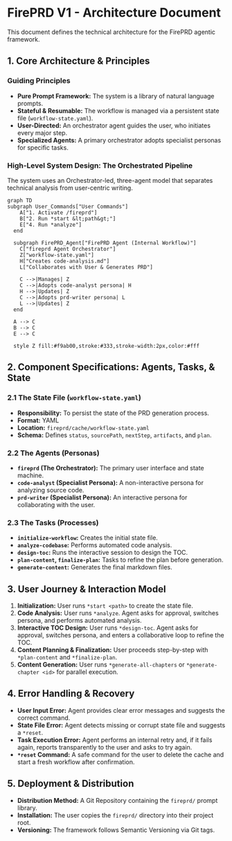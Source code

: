 # FirePRD V1 - Architecture Document

This document defines the technical architecture for the FirePRD agentic framework.

## 1. Core Architecture & Principles

### Guiding Principles
* **Pure Prompt Framework:** The system is a library of natural language prompts.
* **Stateful & Resumable:** The workflow is managed via a persistent state file (`workflow-state.yaml`).
* **User-Directed:** An orchestrator agent guides the user, who initiates every major step.
* **Specialized Agents:** A primary orchestrator adopts specialist personas for specific tasks.

### High-Level System Design: The Orchestrated Pipeline

The system uses an Orchestrator-led, three-agent model that separates technical analysis from user-centric writing.

```mermaid
graph TD
subgraph User_Commands["User Commands"]
    A["1. Activate /fireprd"]
    B["2. Run *start &lt;path&gt;"]
    E["4. Run *analyze"]
  end

  subgraph FirePRD_Agent["FirePRD Agent (Internal Workflow)"]
    C["fireprd Agent Orchestrator"]
    Z["workflow-state.yaml"]
    H["Creates code-analysis.md"]
    L["Collaborates with User & Generates PRD"]

    C -->|Manages| Z
    C -->|Adopts code-analyst persona| H
    H -->|Updates| Z
    C -->|Adopts prd-writer persona| L
    L -->|Updates| Z
  end

  A --> C
  B --> C
  E --> C

  style Z fill:#f9ab00,stroke:#333,stroke-width:2px,color:#fff
```

## 2. Component Specifications: Agents, Tasks, & State

### 2.1 The State File (`workflow-state.yaml`)

  * **Responsibility:** To persist the state of the PRD generation process.
  * **Format:** YAML
  * **Location:** `fireprd/cache/workflow-state.yaml`
  * **Schema:** Defines `status`, `sourcePath`, `nextStep`, `artifacts`, and `plan`.

### 2.2 The Agents (Personas)

  * **`fireprd` (The Orchestrator):** The primary user interface and state machine.
  * **`code-analyst` (Specialist Persona):** A non-interactive persona for analyzing source code.
  * **`prd-writer` (Specialist Persona):** An interactive persona for collaborating with the user.

### 2.3 The Tasks (Processes)

  * **`initialize-workflow`:** Creates the initial state file.
  * **`analyze-codebase`:** Performs automated code analysis.
  * **`design-toc`:** Runs the interactive session to design the TOC.
  * **`plan-content`, `finalize-plan`:** Tasks to refine the plan before generation.
  * **`generate-content`:** Generates the final markdown files.

## 3. User Journey & Interaction Model

1.  **Initialization:** User runs `*start <path>` to create the state file.
2.  **Code Analysis:** User runs `*analyze`. Agent asks for approval, switches persona, and performs automated analysis.
3.  **Interactive TOC Design:** User runs `*design-toc`. Agent asks for approval, switches persona, and enters a collaborative loop to refine the TOC.
4.  **Content Planning & Finalization:** User proceeds step-by-step with `*plan-content` and `*finalize-plan`.
5.  **Content Generation:** User runs `*generate-all-chapters` or `*generate-chapter <id>` for parallel execution.

## 4. Error Handling & Recovery

  * **User Input Error:** Agent provides clear error messages and suggests the correct command.
  * **State File Error:** Agent detects missing or corrupt state file and suggests a `*reset`.
  * **Task Execution Error:** Agent performs an internal retry and, if it fails again, reports transparently to the user and asks to try again.
  * **`*reset` Command:** A safe command for the user to delete the cache and start a fresh workflow after confirmation.

## 5. Deployment & Distribution

  * **Distribution Method:** A Git Repository containing the `fireprd/` prompt library.
  * **Installation:** The user copies the `fireprd/` directory into their project root.
  * **Versioning:** The framework follows Semantic Versioning via Git tags.
